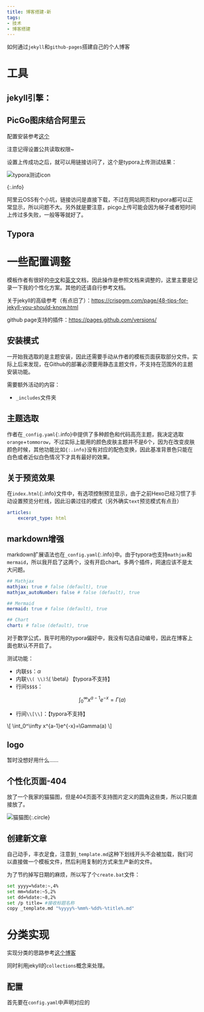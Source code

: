 ```yaml
---
title: 博客搭建-新
tags: 
- 技术
- 博客搭建
---
```


如何通过`jekyll`和`github-pages`搭建自己的个人博客

<!--more-->

# 工具



## jekyll引擎：



## PicGo图床结合阿里云

配置安装参考[这个](https://zhuanlan.zhihu.com/p/104152479)

注意记得设置公共读取权限~

设置上传成功之后，就可以用链接访问了，这个是typora上传测试结果：

![typora测试icon](https://klr-picgo.oss-cn-beijing.aliyuncs.com/img/typora-icon.png)

{:.info}

阿里云OSS有个小坑，链接访问是直接下载，不过在网站网页和typora都可以正常显示，所以问题不大。另外就是要注意，picgo上传可能会因为梯子或者短时间上传过多失败，一般等等就好了。



## Typora



# 一些配置调整

模板作者有很好的[中文](https://tianqi.name/jekyll-TeXt-theme/docs/zh/quick-start)和[英文](https://tianqi.name/jekyll-TeXt-theme/docs/en/quick-start)文档，因此操作是参照文档来调整的，这里主要是记录一下我的个性化方案。其他的还请自行参考文档。

关于jekyll的高级参考（有点旧了）：https://crispgm.com/page/48-tips-for-jekyll-you-should-know.html

github page支持的插件：https://pages.github.com/versions/

## 安装模式

一开始我选取的是主题安装，因此还需要手动从作者的模板页面获取部分文件。实际上后来发现，在Github的部署必须要用静态主题文件，不支持在范围外的主题安装功能。

需要额外活动的内容：

- `_includes`文件夹



## 主题选取

作者在`_config.yaml`{:.info}中提供了多种颜色和代码高亮主题，我决定选取`orange`+`tommorow`，不过实际上能用的颜色皮肤主题并不是6个，因为在改变皮肤颜色时候，其他功能比如`{:.info}`没有对应的配色变换，因此基准背景色只能在白色或者近似白色情况下才具有最好的效果。



## 关于预览效果

在`index.html`{:.info}文件中，有选项控制预览显示，由于之前Hexo已经习惯了手动设置预览分栏线，因此沿袭过往的模式（另外确实`text`预览模式有点丑）

```yaml
articles:
    excerpt_type: html
```



## markdown增强

markdown扩展语法也在`_config.yaml`{:.info}中。由于typora也支持`mathjax`和`mermaid`，所以我开启了这两个，没有开启chart。多两个插件，网速应该不是太大问题。

```yaml
## Mathjax
mathjax: true # false (default), true
mathjax_autoNumber: false # false (default), true

## Mermaid
mermaid: true # false (default), true

## Chart
chart: # false (default), true
```

对于数学公式，我平时用的typora偏好中，我没有勾选自动编号，因此在博客上面也默认不开启了。

测试功能：

- 内联`$$`：$\alpha$
- 内联`\\( \\)`:\\( \beta\\) 【typora不支持】
- 行间`$$$$`：

$$
\int_0^\infty x^{a-1}e^{-x}=\Gamma(a)
$$

- 行间`\\[\\]`：【typora不支持】

\\[
\int_0^\infty x^{a-1}e^{-x}=\Gamma(a)
\\]

## logo

暂时没想好用什么……



## 个性化页面-404

放了一个我家的猫猫图，但是404页面不支持图片定义的圆角这些类，所以只能直接放了。

![猫猫图]({{site.url}}/assets/my-cat.jpg){:.circle}




## 创建新文章

自己动手，丰衣足食，注意到`_template.md`这种下划线开头不会被加载，我们可以直接做一个模板文件，然后利用复制的方式来生产新的文件。

为了节约掉写日期的麻烦，所以写了个`create.bat`文件：

```sh
set yyyy=%date:~,4%
set mm=%date:~5,2%
set dd=%date:~8,2%
set /p title= #接收标题名称
copy _template.md "%yyyy%-%mm%-%dd%-%title%.md"
```



# 分类实现

实现分类的思路参考[这个博客](https://smartadpole.github.io/tool/blog/2021/01/18/TeXt-theme-head.html)

同时利用jekyll的`collections`概念来处理。

## 配置

首先要在`config.yaml`中声明对应的
